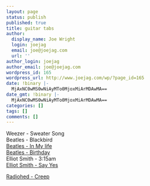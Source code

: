 ```yaml
---
layout: page
status: publish
published: true
title: guitar tabs
author:
  display_name: Joe Wright
  login: joejag
  email: joe@joejag.com
  url: ''
author_login: joejag
author_email: joe@joejag.com
wordpress_id: 165
wordpress_url: http://www.joejag.com/wp/?page_id=165
date: !binary |-
  MjAxNC0wMS0wNiAyMTo0MjoxMiArMDAwMA==
date_gmt: !binary |-
  MjAxNC0wMS0wNiAyMTo0MjoxMiArMDAwMA==
categories: []
tags: []
comments: []
---
```

<p>Weezer - Sweater Song<br />
Beatles - Blackbird<br />
<a href="http://www.fretplay.com/tabs/b/beatles/in_my_life-tab.shtml">Beatles - In My life</a><br />
<a href="http://www.xguitar.com/guitar-tabs/beatles/white_album/birthday.txt">Beatles - Birthday</a><br />
Elliot Smith - 3:15am<br />
<a href="http://www.guitaretab.com/s/smith-elliott/17721.html">Elliot Smith - Say Yes</a></p>
<p><a href=""http://tabs.ultimate-guitar.com/r/radiohead/creep_ver3_crd.htm">Radiohed - Creep</a></p>
